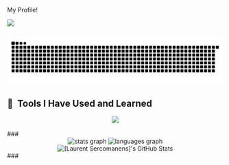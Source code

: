 <p align="left">My Profile!</p>
<img src="https://capsule-render.vercel.app/api?type=waving&color=green&height=300&section=header&text=capsule%20render&fontSize=90" />

###
<img src="https://raw.githubusercontent.com/sercomanens/sercomanens/output/snake.svg" alt="Snake animation" />

###

<h2> 🚀 &nbsp;Tools I Have Used and Learned</h2>
<p align="left">
<p align="center">
  <a href="https://skillicons.dev">
    <img src="https://skillicons.dev/icons?i=git,github,css,docker,html,vscode,ruby,rails,javascript,bootstrap,postgresql,tailwind,heroku" />
  </a>
</p>
###

<div align="center">
  <img src="https://github-readme-stats.vercel.app/api?username=sercomanens&hide_title=false&hide_rank=false&show_icons=true&include_all_commits=true&count_private=true&disable_animations=false&theme=dracula&locale=en&hide_border=false&order=1" height="150" alt="stats graph"  />
  <img src="https://github-readme-stats.vercel.app/api/top-langs?username=sercomanens&locale=en&hide_title=false&layout=compact&card_width=320&langs_count=5&theme=dracula&hide_border=false&order=2" height="150" alt="languages graph"  />
</div>


<div align="center">
    <img src="https://github-profile-summary-cards.vercel.app/api/cards/profile-details?username=[sercomanens]&theme=github_dark" alt="[Laurent Sercomanens]'s GitHub Stats"/>
</div>
###
